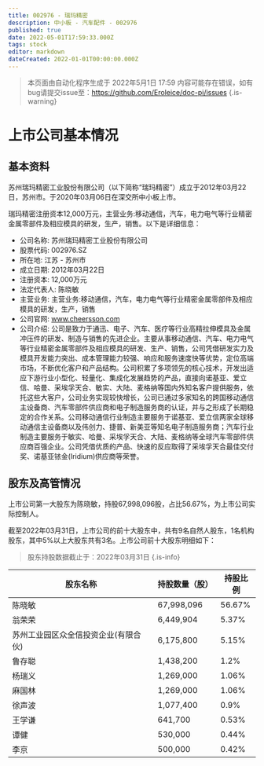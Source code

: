 ```yaml
---
title: 002976 - 瑞玛精密
description: 中小板 - 汽车配件 - 002976
published: true
date: 2022-05-01T17:59:33.000Z
tags: stock
editor: markdown
dateCreated: 2022-01-01T00:00:00.000Z
---
```


> 本页面由自动化程序生成于 2022年5月1日 17:59
> 内容可能存在错误，如有bug请提交issue至：https://github.com/Eroleice/doc-pi/issues
{.is-warning}

# 上市公司基本情况

## 基本资料

苏州瑞玛精密工业股份有限公司（以下简称“瑞玛精密”）成立于2012年03月22日，苏州市。于2020年03月06日在深交所中小板上市。

瑞玛精密注册资本12,000万元，主营业务:移动通信，汽车，电力电气等行业精密金属零部件及相应模具的研发，生产，销售。以下是详细信息：

- 公司名称: 苏州瑞玛精密工业股份有限公司
- 股票代码: 002976.SZ
- 所在地: 江苏 - 苏州市
- 成立日期: 2012年03月22日
- 注册资本: 12,000万元
- 法定代表人: 陈晓敏
- 主营业务: 主营业务:移动通信，汽车，电力电气等行业精密金属零部件及相应模具的研发，生产，销售
- 公司官网: www.cheersson.com
- 公司介绍: 公司是致力于通迅、电子、汽车、医疗等行业高精拉伸模具及金属冲压件的研发、制造与销售的先进企业。主要从事移动通信、汽车、电力电气等行业精密金属零部件及相应模具的研发、生产、销售，公司凭借研发实力及模具开发能力突出、成本管理能力较强、响应和服务速度快等优势，定位高端市场，不断优化客户和产品结构。公司积累了多项领先的核心技术，开发出适应下游行业小型化、轻量化、集成化发展趋势的产品，直接向诺基亚、爱立信、哈曼、采埃孚天合、敏实、大陆、麦格纳等国内外知名客户提供服务，依托这些大客户，公司业务实现较快增长，公司已通过多家知名的跨国移动通信主设备商、汽车零部件供应商和电子制造服务商的认证，并与之形成了长期稳定的合作关系。公司移动通信行业制造主要服务于诺基亚、爱立信两家全球移动通信主设备商以及伟创力、捷普、新美亚等知名电子制造服务商；汽车行业制造主要服务于敏实、哈曼、采埃孚天合、大陆、麦格纳等全球汽车零部件供应商百强企业。公司凭借优质的产品、快速的反应取得了采埃孚天合最佳交付奖、诺基亚铱金(Iridium)供应商等荣誉。


## 股东及高管情况

上市公司第一大股东为陈晓敏，持股67,998,096股，占比56.67%，为上市公司实际控制人。

截至2022年03月31日，上市公司的前十大股东中，共有9名自然人股东，1名机构股东，其中5%以上大股东共有3名。上市公司前十大股东明细如下：

> 股东持股数据截止于：2022年03月31日
{.is-info}

| 股东名称 | 持股数量（股） | 持股比例 |
| --- | --- | --- |
| 陈晓敏 | 67,998,096 | 56.67% |
| 翁荣荣 | 6,449,904 | 5.37% |
| 苏州工业园区众全信投资企业(有限合伙) | 6,175,800 | 5.15% |
| 鲁存聪 | 1,438,200 | 1.2% |
| 杨瑞义 | 1,269,000 | 1.06% |
| 麻国林 | 1,269,000 | 1.06% |
| 徐声波 | 1,077,400 | 0.9% |
| 王学谦 | 641,700 | 0.53% |
| 谭健 | 530,000 | 0.44% |
| 李京 | 500,000 | 0.42% |




